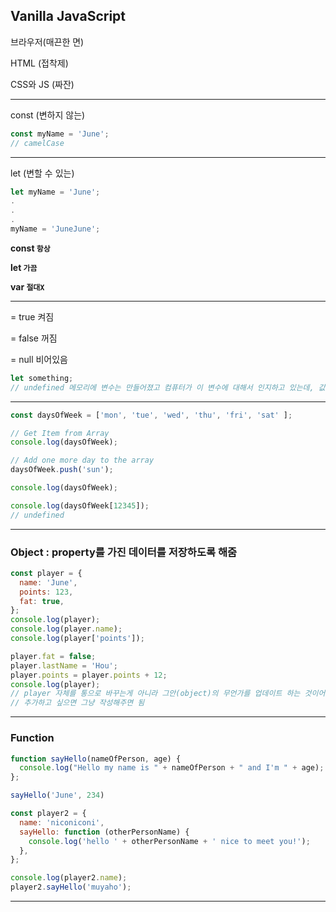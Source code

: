## Vanilla JavaScript

브라우저(매끈한 면)

HTML (접착제)

CSS와 JS (짜잔)

---

const (변하지 않는)

```javascript
const myName = 'June';
// camelCase
```

---

let (변할 수 있는)

```javascript
let myName = 'June';
.
.
.
myName = 'JuneJune';
```

**const `항상`**

**let `가끔`**

**var `절대X`**

---

= true 켜짐

= false 꺼짐

= null 비어있음

```javascript
let something;
// undefined 메모리에 변수는 만들어졌고 컴퓨터가 이 변수에 대해서 인지하고 있는데, 값이 없음
```

---

```javascript
const daysOfWeek = ['mon', 'tue', 'wed', 'thu', 'fri', 'sat' ];

// Get Item from Array
console.log(daysOfWeek); 

// Add one more day to the array
daysOfWeek.push('sun');

console.log(daysOfWeek);

console.log(daysOfWeek[12345]);
// undefined
```

---

### Object : property를 가진 데이터를 저장하도록 해줌

```javascript
const player = {
  name: 'June',
  points: 123,
  fat: true,
};
console.log(player);
console.log(player.name);
console.log(player['points']);

player.fat = false;
player.lastName = 'Hou';
player.points = player.points + 12;
console.log(player);
// player 자체를 통으로 바꾸는게 아니라 그안(object)의 무언가를 업데이트 하는 것이어서 문제 X
// 추가하고 싶으면 그냥 작성해주면 됨
```

---

### Function

```javascript
function sayHello(nameOfPerson, age) {
  console.log("Hello my name is " + nameOfPerson + " and I'm " + age);
};

sayHello('June', 234)

const player2 = {
  name: 'niconiconi',
  sayHello: function (otherPersonName) {
    console.log('hello ' + otherPersonName + ' nice to meet you!');
  },
};

console.log(player2.name);
player2.sayHello('muyaho');
```

---

